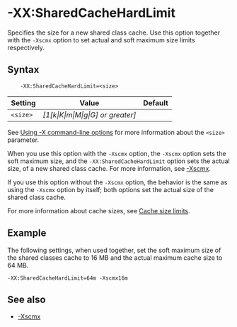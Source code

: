 <!--
* Copyright (c) 2017, 2020 IBM Corp. and others
*
* This program and the accompanying materials are made
* available under the terms of the Eclipse Public License 2.0
* which accompanies this distribution and is available at
* https://www.eclipse.org/legal/epl-2.0/ or the Apache
* License, Version 2.0 which accompanies this distribution and
* is available at https://www.apache.org/licenses/LICENSE-2.0.
*
* This Source Code may also be made available under the
* following Secondary Licenses when the conditions for such
* availability set forth in the Eclipse Public License, v. 2.0
* are satisfied: GNU General Public License, version 2 with
* the GNU Classpath Exception [1] and GNU General Public
* License, version 2 with the OpenJDK Assembly Exception [2].
*
* [1] https://www.gnu.org/software/classpath/license.html
* [2] http://openjdk.java.net/legal/assembly-exception.html
*
* SPDX-License-Identifier: EPL-2.0 OR Apache-2.0 OR GPL-2.0 WITH
* Classpath-exception-2.0 OR LicenseRef-GPL-2.0 WITH Assembly-exception
-->

# -XX:SharedCacheHardLimit


Specifies the size for a new shared class cache. Use this option together with the `-Xscmx` option to set actual and soft maximum size limits respectively.

## Syntax

        -XX:SharedCacheHardLimit=<size>

| Setting   |  Value                             | Default  |
|-----------|------------------------------------|----------|
|`<size>`   | *[1[k\|K\|m\|M\|g\|G] or greater]* |          |

See [Using -X command-line options](x_jvm_commands.md) for more information about the `<size>` parameter.

When you use this option with the `-Xscmx` option, the `-Xscmx` option sets the soft maximum size, and the `-XX:SharedCacheHardLimit` option sets the actual size, of a new shared class cache. For more information, see [-Xscmx](xscmx.md#xscmx "For a new shared class cache, specifies either the actual size of the cache (if the -XX:SharedCacheHardLimit option is not present) or the soft maximum size of the cache (if used with the -XX:SharedCacheHardLimit option). In earlier releases, the default cache size is platform-dependent.").

If you use this option without the `-Xscmx` option, the behavior is the same as using the `-Xscmx` option by itself; both options set the actual size of the shared class cache.

For more information about cache sizes, see [Cache size limits](https://www.ibm.com/support/knowledgecenter/SSYKE2_8.0.0/com.ibm.java.vm.80.doc/docs/shrc_cache_size.html).

## Example

The following settings, when used together, set the soft maximum size of the shared classes cache to 16 MB and the actual maximum cache size to 64 MB.

```
-XX:SharedCacheHardLimit=64m -Xscmx16m
```

## See also

- [-Xscmx](xscmx.md#xscmx "For a new shared class cache, specifies either the actual size of the cache (if the -XX:SharedCacheHardLimit option is not present) or the soft maximum size of the cache (if used with the -XX:SharedCacheHardLimit option). In earlier releases, the default cache size is platform-dependent.")


<!-- ==== END OF TOPIC ==== xxsharedcachehardlimit.md ==== -->
